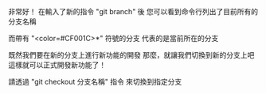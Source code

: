 非常好！
在輸入了新的指令 "git branch" 後
您可以看到命令行列出了目前所有的分支名稱

而帶有 "<color=#CF001C>*</color>" 符號的分支
代表的是當前所在的分支

既然我們要在新的分支上進行新功能的開發
那麼，就讓我們切換到新的分支上吧
這樣就可以正式開發新功能了！

請透過 "git checkout 分支名稱" 指令
來切換到指定分支
